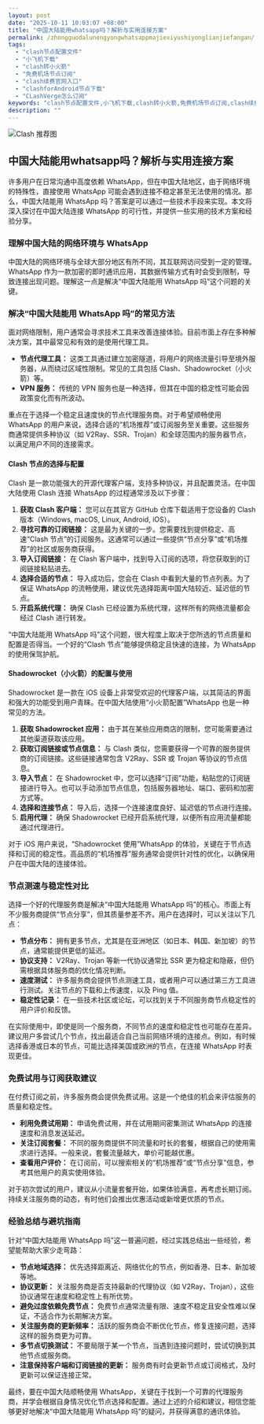 ```yaml
---
layout: post
date: "2025-10-11 10:03:07 +08:00"
title: "中国大陆能用whatsapp吗？解析与实用连接方案"
permalink: /zhongguodalunengyongwhatsappmajiexiyushiyonglianjiefangan/
tags:
  - "clash节点配置文件"
  - "小飞机下载"
  - "clash转小火箭"
  - "免费机场节点订阅"
  - "clash续费官网入口"
  - "clashforAndroid节点下载"
  - "CLashVerge怎么订阅"
keywords: "clash节点配置文件,小飞机下载,clash转小火箭,免费机场节点订阅,clash续费官网入口,clashforAndroid节点下载,CLashVerge怎么订阅"
description: ""
---
```


![Clash 推荐图](https://clashjd.github.io/assets/img/clash节点推荐.png)

## 中国大陆能用whatsapp吗？解析与实用连接方案


<p>许多用户在日常沟通中高度依赖 WhatsApp，但在中国大陆地区，由于网络环境的特殊性，直接使用 WhatsApp 可能会遇到连接不稳定甚至无法使用的情况。那么，中国大陆能用 WhatsApp 吗？答案是可以通过一些技术手段来实现。本文将深入探讨在中国大陆连接 WhatsApp 的可行性，并提供一些实用的技术方案和经验分享。</p>

<h3>理解中国大陆的网络环境与 WhatsApp</h3>

<p>中国大陆的网络环境与全球大部分地区有所不同，其互联网访问受到一定的管理。WhatsApp 作为一款加密的即时通讯应用，其数据传输方式有时会受到限制，导致连接出现问题。理解这一点是解决“中国大陆能用 WhatsApp 吗”这个问题的关键。</p>

<h3>解决“中国大陆能用 WhatsApp 吗”的常见方法</h3>

<p>面对网络限制，用户通常会寻求技术工具来改善连接体验。目前市面上存在多种解决方案，其中最常见和有效的是使用代理工具。</p>

<ul>
    <li><strong>节点代理工具：</strong> 这类工具通过建立加密隧道，将用户的网络流量引导至境外服务器，从而绕过区域性限制。常见的工具包括 Clash、Shadowrocket（小火箭）等。</li>
    <li><strong>VPN 服务：</strong> 传统的 VPN 服务也是一种选择，但其在中国的稳定性可能会因政策变化而有所波动。</li>
</ul>

<p>重点在于选择一个稳定且速度快的节点代理服务商。对于希望顺畅使用 WhatsApp 的用户来说，选择合适的“机场推荐”或订阅服务至关重要。这些服务商通常提供多种协议（如 V2Ray、SSR、Trojan）和全球范围内的服务器节点，以满足用户不同的连接需求。</p>

<h4>Clash 节点的选择与配置</h4>

<p>Clash 是一款功能强大的开源代理客户端，支持多种协议，并且配置灵活。在中国大陆使用 Clash 连接 WhatsApp 的过程通常涉及以下步骤：</p>

<ol>
    <li><strong>获取 Clash 客户端：</strong> 您可以在其官方 GitHub 仓库下载适用于您设备的 Clash 版本（Windows, macOS, Linux, Android, iOS）。</li>
    <li><strong>寻找可靠的订阅链接：</strong> 这是最为关键的一步。您需要找到提供稳定、高速“Clash 节点”的订阅服务。这通常可以通过一些提供“节点分享”或“机场推荐”的社区或服务商获得。</li>
    <li><strong>导入订阅链接：</strong> 在 Clash 客户端中，找到导入订阅的选项，将您获取到的订阅链接粘贴进去。</li>
    <li><strong>选择合适的节点：</strong> 导入成功后，您会在 Clash 中看到大量的节点列表。为了保证 WhatsApp 的流畅使用，建议优先选择距离中国大陆较近、延迟低的节点。</li>
    <li><strong>开启系统代理：</strong> 确保 Clash 已经设置为系统代理，这样所有的网络流量都会经过 Clash 进行转发。</li>
</ol>

<p>“中国大陆能用 WhatsApp 吗”这个问题，很大程度上取决于您所选的节点质量和配置是否得当。一个好的“Clash 节点”能够提供稳定且快速的连接，为 WhatsApp 的使用保驾护航。</p>

<h4>Shadowrocket（小火箭）的配置与使用</h4>

<p>Shadowrocket 是一款在 iOS 设备上非常受欢迎的代理客户端，以其简洁的界面和强大的功能受到用户青睐。在中国大陆使用“小火箭配置”WhatsApp 也是一种常见的方法。</p>

<ol>
    <li><strong>获取 Shadowrocket 应用：</strong> 由于其在某些应用商店的限制，您可能需要通过其他渠道获取该应用。</li>
    <li><strong>获取订阅链接或节点信息：</strong> 与 Clash 类似，您需要获得一个可靠的服务提供商的订阅链接。这些链接通常包含 V2Ray、SSR 或 Trojan 等协议的节点信息。</li>
    <li><strong>导入节点：</strong> 在 Shadowrocket 中，您可以选择“订阅”功能，粘贴您的订阅链接进行导入。也可以手动添加节点信息，包括服务器地址、端口、密码和加密方式等。</li>
    <li><strong>选择和连接节点：</strong> 导入后，选择一个连接速度良好、延迟低的节点进行连接。</li>
    <li><strong>启用代理：</strong> 确保 Shadowrocket 已经开启系统代理，以便所有应用流量都能通过代理进行。</li>
</ol>

<p>对于 iOS 用户来说，“Shadowrocket 使用”WhatsApp 的体验，关键在于节点选择和订阅的稳定性。高品质的“机场推荐”服务通常会提供针对性的优化，以确保用户在中国大陆的连接体验。</p>

<h3>节点测速与稳定性对比</h3>

<p>选择一个好的代理服务商是解决“中国大陆能用 WhatsApp 吗”的核心。市面上有不少服务商提供“节点分享”，但其质量参差不齐。用户在选择时，可以关注以下几点：</p>

<ul>
    <li><strong>节点分布：</strong> 拥有更多节点，尤其是在亚洲地区（如日本、韩国、新加坡）的节点，通常能提供更低的延迟。</li>
    <li><strong>协议支持：</strong> V2Ray、Trojan 等新一代协议通常比 SSR 更为稳定和隐蔽，但仍需根据具体服务商的优化情况判断。</li>
    <li><strong>速度测试：</strong> 许多服务商会提供节点测速工具，或者用户可以通过第三方工具进行测试。关注节点的下载和上传速度，以及 Ping 值。</li>
    <li><strong>稳定性记录：</strong> 在一些技术社区或论坛，可以找到关于不同服务商节点稳定性的用户评价和反馈。</li>
</ul>

<p>在实际使用中，即使是同一个服务商，不同节点的速度和稳定性也可能存在差异。建议用户多尝试几个节点，找出最适合自己当前网络环境的连接点。例如，有时候选择香港或日本的节点，可能比选择美国或欧洲的节点，在连接 WhatsApp 时表现更佳。</p>

<h3>免费试用与订阅获取建议</h3>

<p>在付费订阅之前，许多服务商会提供免费试用。这是一个绝佳的机会来评估服务的质量和稳定性。</p>

<ul>
    <li><strong>利用免费试用期：</strong> 申请免费试用，并在试用期间密集测试 WhatsApp 的连接速度和消息发送延迟。</li>
    <li><strong>关注订阅套餐：</strong> 不同的服务商提供不同流量和时长的套餐，根据自己的使用需求进行选择。一般来说，套餐流量越大，单价可能越优惠。</li>
    <li><strong>查看用户评价：</strong> 在订阅前，可以搜索相关的“机场推荐”或“节点分享”信息，参考其他用户的真实使用体验。</li>
</ul>

<p>对于初次尝试的用户，建议从小流量套餐开始，如果体验满意，再考虑长期订阅。持续关注服务商的动态，有时他们会推出优惠活动或新增更优质的节点。</p>

<h3>经验总结与避坑指南</h3>

<p>针对“中国大陆能用 WhatsApp 吗”这一普遍问题，经过实践总结出一些经验，希望能帮助大家少走弯路：</p>

<ul>
    <li><strong>节点地域选择：</strong> 优先选择距离近、网络优化的节点，例如香港、日本、新加坡等地。</li>
    <li><strong>协议更新：</strong> 关注服务商是否支持最新的代理协议（如 V2Ray、Trojan），这些协议通常在速度和稳定性上有所优势。</li>
    <li><strong>避免过度依赖免费节点：</strong> 免费节点通常流量有限、速度不稳定且安全性难以保证，不适合作为长期解决方案。</li>
    <li><strong>关注服务商的更新频率：</strong> 活跃的服务商会不断优化节点，修复连接问题，选择这样的服务商更为可靠。</li>
    <li><strong>多节点切换测试：</strong> 不要局限于某一个节点，当遇到连接问题时，尝试切换到其他节点或服务商。</li>
    <li><strong>注意保持客户端和订阅链接的更新：</strong> 服务商有时会更新节点或订阅格式，及时更新可以保证连接正常。</li>
</ul>

<p>最终，要在中国大陆顺畅使用 WhatsApp，关键在于找到一个可靠的代理服务商，并学会根据自身情况优化节点选择和配置。通过上述的介绍和建议，相信您能够更好地解决“中国大陆能用 WhatsApp 吗”的疑问，并获得满意的通讯体验。</p>